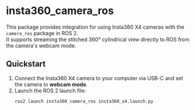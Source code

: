 # insta360_camera_ros

This package provides integration for using Insta360 X4 cameras with the `camera_ros` package in ROS 2.  
It supports streaming the stitched 360° cylindrical view directly to ROS from the camera's webcam mode.

## Quickstart

1. Connect the Insta360 X4 camera to your computer via USB-C and set the camera to **webcam mode**.
2. Launch the ROS 2 launch file:
   ```bash
   ros2 launch insta360_camera_ros insta360_x4.launch.py